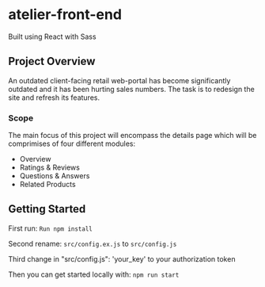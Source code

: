 # atelier-front-end
Built using React with Sass
## Project Overview
An outdated client-facing retail web-portal has become significantly outdated and it has been hurting sales numbers. The task is to redesign the site and refresh its features.
### Scope
The main focus of this project will encompass the details page which will be comprimises of four different modules:
- Overview
- Ratings & Reviews
- Questions & Answers
- Related Products
## Getting Started

First run:
`Run npm install`

Second rename:
`src/config.ex.js`
to
`src/config.js`

Third change in "src/config.js":
'your_key' to your authorization token

Then you can get started locally with:
`npm run start`
